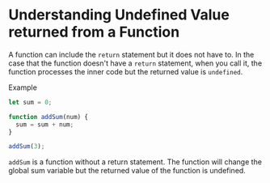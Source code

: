 # Understanding Undefined Value returned from a Function
A function can include the ```return``` statement but it does not have to. In the case that the function doesn't have a ```return``` statement, when you call it, the function processes the inner code but the returned value is ```undefined```.

Example
```javascript
let sum = 0;

function addSum(num) {
  sum = sum + num;
}

addSum(3);
```
```addSum``` is a function without a return statement. The function will change the global sum variable but the returned value of the function is undefined.
